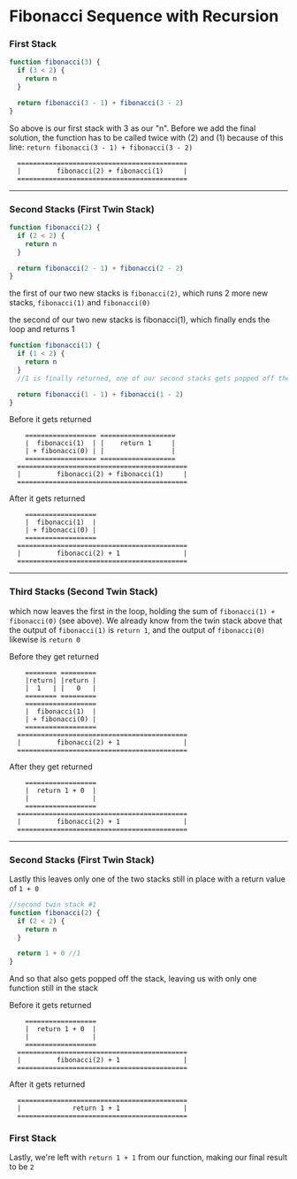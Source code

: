 # Fibonacci Sequence with Recursion

### First Stack
```js
function fibonacci(3) {
  if (3 < 2) {
    return n
  }

  return fibonacci(3 - 1) + fibonacci(3 - 2)
}
```

So above is our first stack with 3 as our "n". Before we add the final solution, the function has to be called twice with (2) and (1) because of this line:
```return fibonacci(3 - 1) + fibonacci(3 - 2)```

```
  ===========================================
  |         fibonacci(2) + fibonacci(1)     |
  ===========================================
```

**************************************************************************************

### Second Stacks (First Twin Stack)

```js
function fibonacci(2) {
  if (2 < 2) {
    return n
  }

  return fibonacci(2 - 1) + fibonacci(2 - 2)
}
```

the first of our two new stacks is ```fibonacci(2)```,
which runs 2 more new stacks, ```fibonacci(1)``` and ```fibonacci(0)```

the second of our two new stacks is fibonacci(1), which finally ends the loop and returns 1

```js
function fibonacci(1) {
  if (1 < 2) {
    return n
  }
  //1 is finally returned, one of our second stacks gets popped off the stack

  return fibonacci(1 - 1) + fibonacci(1 - 2)
}
```

Before it gets returned
```
    ================== ===================
    |  fibonacci(1)  | |    return 1     |
    | + fibonacci(0) | |                 |
    ================== ===================
  ===========================================
  |         fibonacci(2) + fibonacci(1)     |
  ===========================================
```
After it gets returned
```
    ==================
    |  fibonacci(1)  |
    | + fibonacci(0) |
    ==================
  ===========================================
  |         fibonacci(2) + 1                |
  ===========================================
```

**************************************************************************************

### Third Stacks (Second Twin Stack)


which now leaves the first in the loop, holding the sum of ```fibonacci(1) + fibonacci(0)``` (see above). We already know from the twin stack above that the output of ```fibonacci(1)``` is ```return 1```, and the output of ```fibonacci(0)``` likewise is ```return 0```

Before they get returned
```
    ======== =========
    |return| |return |
    |  1   | |   0   |
    ======== ========= 
    ==================
    |  fibonacci(1)  |
    | + fibonacci(0) | 
    ================== 
  ===========================================
  |         fibonacci(2) + 1                |
  ===========================================
```
After they get returned
```
    ==================
    |  return 1 + 0  | 
    |                |
    ================== 
  ===========================================
  |         fibonacci(2) + 1                |
  ===========================================
```

**************************************************************************************

### Second Stacks (First Twin Stack)

Lastly this leaves only one of the two stacks still in place with a return value of ```1 + 0```

```js
//second twin stack #1
function fibonacci(2) {
  if (2 < 2) {
    return n
  }

  return 1 + 0 //1
}
```

And so that also gets popped off the stack, leaving us with only one function still in the stack


Before it gets returned
```
    ==================
    |  return 1 + 0  | 
    |                |
    ================== 
  ===========================================
  |         fibonacci(2) + 1                |
  ===========================================
```
After it gets returned
```
  ===========================================
  |             return 1 + 1                |
  ===========================================
```

### First Stack

Lastly, we're left with ```return 1 + 1``` from our function, making our final result to be ```2```